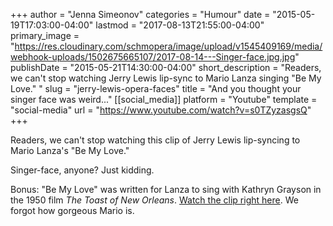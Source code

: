 +++
author = "Jenna Simeonov"
categories = "Humour"
date = "2015-05-19T17:03:00-04:00"
lastmod = "2017-08-13T21:55:00-04:00"
primary_image = "https://res.cloudinary.com/schmopera/image/upload/v1545409169/media/webhook-uploads/1502675665107/2017-08-14---Singer-face.jpg.jpg"
publishDate = "2015-05-21T14:30:00-04:00"
short_description = "Readers, we can&#039;t stop watching Jerry Lewis lip-sync to Mario Lanza singing &quot;Be My Love.&quot; "
slug = "jerry-lewis-opera-faces"
title = "And you thought your singer face was weird..."
[[social_media]]
platform = "Youtube"
template = "social-media"
url = "https://www.youtube.com/watch?v=s0TZyzasgsQ"
+++

Readers, we can't stop watching this clip of Jerry Lewis lip-syncing to Mario Lanza's "Be My Love." 

Singer-face, anyone? Just kidding.

Bonus: "Be My Love" was written for Lanza to sing with Kathryn Grayson in the 1950 film *The Toast of New Orleans*. [Watch the clip right here](https://www.youtube.com/watch?v=coZkDIL8DzM). We forgot how gorgeous Mario is.
